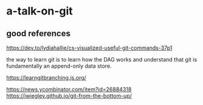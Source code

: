 # a-talk-on-git

## good references

https://dev.to/lydiahallie/cs-visualized-useful-git-commands-37p1

the way to learn git is to learn how the DAG works and understand that git is fundamentally an append-only data store. 

https://learngitbranching.js.org/

https://news.ycombinator.com/item?id=26884318
https://jwiegley.github.io/git-from-the-bottom-up/
